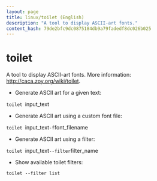 ```yaml
---
layout: page
title: linux/toilet (English)
description: "A tool to display ASCII-art fonts."
content_hash: 79de2bfc9dc0875184db9a79fadedf8dc026b025
---
```

# toilet

A tool to display ASCII-art fonts.
More information: <http://caca.zoy.org/wiki/toilet>.

- Generate ASCII art for a given text:

`toilet `<span class="tldr-var badge badge-pill bg-dark-lm bg-white-dm text-white-lm text-dark-dm font-weight-bold">input_text</span>

- Generate ASCII art using a custom font file:

`toilet `<span class="tldr-var badge badge-pill bg-dark-lm bg-white-dm text-white-lm text-dark-dm font-weight-bold">input_text</span>` -f `<span class="tldr-var badge badge-pill bg-dark-lm bg-white-dm text-white-lm text-dark-dm font-weight-bold">font_filename</span>

- Generate ASCII art using a filter:

`toilet `<span class="tldr-var badge badge-pill bg-dark-lm bg-white-dm text-white-lm text-dark-dm font-weight-bold">input_text</span>` --filter `<span class="tldr-var badge badge-pill bg-dark-lm bg-white-dm text-white-lm text-dark-dm font-weight-bold">filter_name</span>

- Show available toilet filters:

`toilet --filter list `
